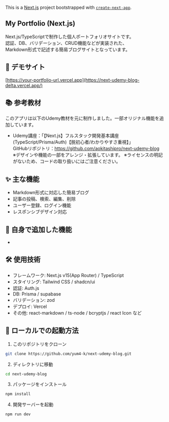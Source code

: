 This is a [Next.js](https://nextjs.org) project bootstrapped with [`create-next-app`](https://nextjs.org/docs/app/api-reference/cli/create-next-app).

## My Portfolio (Next.js)
Next.js/TypeScriptで制作した個人ポートフォリオサイトです。  
認証、DB、バリデーション、CRUD機能などが実装された、  
Markdown形式で記述する簡易ブログサイトとなっています。

## 🔗 デモサイト
[https://your-portfolio-url.vercel.app](https://next-udemy-blog-delta.vercel.app/)

## 📚 参考教材
このアプリは以下のUdemy教材を元に制作しました。一部オリジナル機能を追加しています。

- Udemy講座：「【Next.js】フルスタック開発基本講座(TypeScript/Prisma/Auth)【脱初心者/わかりやすさ重視】」  
  GitHubリポジトリ：https://github.com/aokitashipro/next-udemy-blog  
※デザインや機能の一部をアレンジ・拡張しています。
※ライセンスの明記がないため、コードの取り扱いにはご注意ください。

## ✨ 主な機能
- Markdown形式に対応した簡易ブログ
- 記事の投稿、検索、編集、削除
- ユーザー登録、ログイン機能
- レスポンシブデザイン対応

## 📝 自身で追加した機能
- 

## 🛠️ 使用技術
- フレームワーク: Next.js v15(App Router) / TypeScript
- スタイリング: Tailwind CSS / shadcn/ui
- 認証: Auth.js
- DB: Prisma / supabase
- バリデーション: zod
- デプロイ: Vercel
- その他: react-markdown / ts-node / bcryptjs / react Icon など

## 🚀 ローカルでの起動方法

1. このリポジトリをクローン
```bash
git clone https://github.com/yum4-k/next-udemy-blog.git
```

2.	ディレクトリに移動
```bash
cd next-udemy-blog
```

3.	パッケージをインストール
```bash
npm install
```

4.	開発サーバーを起動
```bash
npm run dev
```
